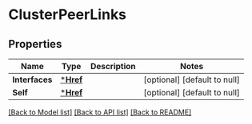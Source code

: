 # ClusterPeerLinks

## Properties
Name | Type | Description | Notes
------------ | ------------- | ------------- | -------------
**Interfaces** | [***Href**](href.md) |  | [optional] [default to null]
**Self** | [***Href**](href.md) |  | [optional] [default to null]

[[Back to Model list]](../README.md#documentation-for-models) [[Back to API list]](../README.md#documentation-for-api-endpoints) [[Back to README]](../README.md)


